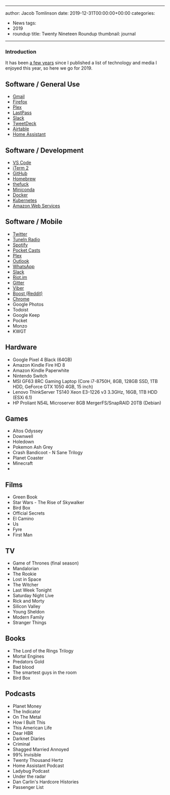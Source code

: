 
---
author: Jacob Tomlinson
date: 2019-12-31T00:00:00+00:00
categories:
  - News
tags:
  - 2019
  - roundup
title: Twenty Nineteen Roundup
thumbnail: journal
---


### Introduction

It has been [a few years](https://www.jacobtomlinson.co.uk/posts/2015/twenty-fifteen-roundup/) since I published a list of technology and media I enjoyed this year, so here we go for 2019.

## Software / General Use

 * [Gmail](https://mail.google.com/)
 * [Firefox](https://www.mozilla.org/en-GB/firefox/new/)
 * [Plex](https://plex.tv/)
 * [LastPass](https://lastpass.com/)
 * [Slack](https://slack.com/)
 * [TweetDeck](https://tweetdeck.twitter.com/)
 * [Airtable](https://airtable.com/)
 * [Home Assistant](https://www.home-assistant.io/)

## Software / Development

 * [VS Code](https://code.visualstudio.com/)
 * [iTerm 2](http://iterm2.com/)
 * [GitHub](https://github.com/)
 * [Homebrew](http://brew.sh/)
 * [thefuck](https://github.com/nvbn/thefuck)
 * [Miniconda](https://docs.conda.io/en/latest/miniconda.html)
 * [Docker](https://www.docker.com/)
 * [Kubernetes](https://kubernetes.io/)
 * [Amazon Web Services](https://aws.amazon.com/)

## Software / Mobile

 * [Twitter](https://play.google.com/store/apps/details?id=com.twitter.android&hl=en_GB)
 * [TuneIn Radio](https://play.google.com/store/apps/details?id=tunein.player&hl=en_GB)
 * [Spotify](https://play.google.com/store/apps/details?id=com.spotify.music&hl=en_GB)
 * [Pocket Casts](https://play.google.com/store/apps/details?id=au.com.shiftyjelly.pocketcasts&hl=en_GB)
 * [Plex](https://play.google.com/store/apps/details?id=com.plexapp.android&hl=en_GB)
 * [Outlook](https://play.google.com/store/apps/details?id=com.microsoft.office.outlook&hl=en_GB)
 * [WhatsApp](https://play.google.com/store/apps/details?id=com.whatsapp&hl=en_GB)
 * [Slack](https://play.google.com/store/apps/details?id=com.Slack&hl=en_GB)
 * [Riot.im](https://play.google.com/store/apps/details?id=im.vector.app&hl=en_GB)
 * [Gitter](https://play.google.com/store/apps/details?id=im.gitter.gitter&hl=en_GB)
 * [Viber](https://play.google.com/store/apps/details?id=com.viber.voip&hl=en_GB)
 * [Boost (Reddit)](https://play.google.com/store/apps/details?id=com.rubenmayayo.reddit&hl=en_GB)
 * [Chrome](https://play.google.com/store/apps/details?id=com.android.chrome&hl=en_GB)
 * Google Photos
 * Todoist
 * Google Keep
 * Pocket
 * Monzo
 * KWGT

## Hardware

 * Google Pixel 4 Black (64GB)
 * Amazon Kindle Fire HD 8
 * Amazon Kindle Paperwhite
 * Nintendo Switch
 * MSI GF63 8RC Gaming Laptop (Core i7-8750H, 8GB, 128GB SSD, 1TB HDD, GeForce GTX 1050 4GB, 15 inch)
 * Lenovo ThinkServer TS140 Xeon E3-1226 v3 3.3GHz, 16GB, 1TB HDD (ESXi 6.1)
 * HP Proliant N54L Microserver 8GB MergerFS/SnapRAID 20TB (Debian)

## Games

 * Altos Odyssey
 * Downwell
 * Holedown
 * Pokemon Ash Grey
 * Crash Bandicoot - N Sane Trilogy
 * Planet Coaster
 * Minecraft
 * 

## Films

* Green Book
* Star Wars - The Rise of Skywalker
* Bird Box
* Official Secrets
* El Camino
* Us
* Fyre
* First Man

## TV

* Game of Thrones (final season)
* Mandalorian
* The Rookie
* Lost in Space
* The Witcher
* Last Week Tonight
* Saturday Night Live
* Rick and Morty
* Silicon Valley
* Young Sheldon
* Modern Family
* Stranger Things

## Books

* The Lord of the Rings Trilogy
* Mortal Engines
* Predators Gold
* Bad blood
* The smartest guys in the room
* Bird Box

## Podcasts

* Planet Money
* The Indicator
* On The Metal
* How I Built This
* This American Life
* Dear HBR
* Darknet Diaries
* Criminal
* Shagged Married Annoyed
* 99% Invisible
* Twenty Thousand Hertz
* Home Assistant Podcast
* Ladybug Podcast
* Under the radar
* Dan Carlin's Hardcore Histories
* Passenger List
<!--stackedit_data:
eyJoaXN0b3J5IjpbMTkzMDM0MDIyMywtMzEwMTYyNzA5XX0=
-->